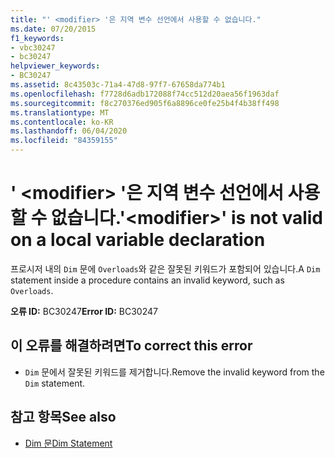 ```yaml
---
title: "' <modifier> '은 지역 변수 선언에서 사용할 수 없습니다."
ms.date: 07/20/2015
f1_keywords:
- vbc30247
- bc30247
helpviewer_keywords:
- BC30247
ms.assetid: 8c43503c-71a4-47d8-97f7-67658da774b1
ms.openlocfilehash: f7728d6adb172088f74cc512d20aea56f1963daf
ms.sourcegitcommit: f8c270376ed905f6a8896ce0fe25b4f4b38ff498
ms.translationtype: MT
ms.contentlocale: ko-KR
ms.lasthandoff: 06/04/2020
ms.locfileid: "84359155"
---
```

# <a name="modifier-is-not-valid-on-a-local-variable-declaration"></a><span data-ttu-id="fd98e-102">' \<modifier> '은 지역 변수 선언에서 사용할 수 없습니다.</span><span class="sxs-lookup"><span data-stu-id="fd98e-102">'\<modifier>' is not valid on a local variable declaration</span></span>
<span data-ttu-id="fd98e-103">프로시저 내의 `Dim` 문에 `Overloads`와 같은 잘못된 키워드가 포함되어 있습니다.</span><span class="sxs-lookup"><span data-stu-id="fd98e-103">A `Dim` statement inside a procedure contains an invalid keyword, such as `Overloads`.</span></span>  
  
 <span data-ttu-id="fd98e-104">**오류 ID:** BC30247</span><span class="sxs-lookup"><span data-stu-id="fd98e-104">**Error ID:** BC30247</span></span>  
  
## <a name="to-correct-this-error"></a><span data-ttu-id="fd98e-105">이 오류를 해결하려면</span><span class="sxs-lookup"><span data-stu-id="fd98e-105">To correct this error</span></span>  
  
- <span data-ttu-id="fd98e-106">`Dim` 문에서 잘못된 키워드를 제거합니다.</span><span class="sxs-lookup"><span data-stu-id="fd98e-106">Remove the invalid keyword from the `Dim` statement.</span></span>  
  
## <a name="see-also"></a><span data-ttu-id="fd98e-107">참고 항목</span><span class="sxs-lookup"><span data-stu-id="fd98e-107">See also</span></span>

- [<span data-ttu-id="fd98e-108">Dim 문</span><span class="sxs-lookup"><span data-stu-id="fd98e-108">Dim Statement</span></span>](../language-reference/statements/dim-statement.md)
